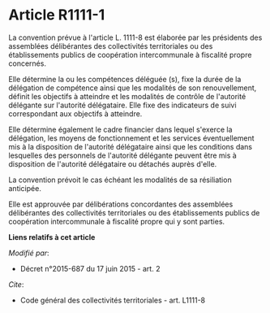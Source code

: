 # Article R1111-1

La convention prévue à l'article L. 1111-8 est élaborée par les présidents des assemblées délibérantes des collectivités
territoriales ou des établissements publics de coopération intercommunale à fiscalité propre concernés. 

Elle détermine la ou les compétences déléguée (s), fixe la durée de la délégation de compétence ainsi que les modalités de
son renouvellement, définit les objectifs à atteindre et les modalités de contrôle de l'autorité délégante sur l'autorité
délégataire. Elle fixe des indicateurs de suivi correspondant aux objectifs à atteindre. 

Elle détermine également le cadre financier dans lequel s'exerce la délégation, les moyens de fonctionnement et les services
éventuellement mis à la disposition de l'autorité délégataire ainsi que les conditions dans lesquelles des personnels de
l'autorité délégante peuvent être mis à disposition de l'autorité délégataire ou détachés auprès d'elle. 

La convention prévoit le cas échéant les modalités de sa résiliation anticipée. 

Elle est approuvée par délibérations concordantes des assemblées délibérantes des collectivités territoriales ou des
établissements publics de coopération intercommunale à fiscalité propre qui y sont parties.

**Liens relatifs à cet article**

_Modifié par_:

  - Décret n°2015-687 du 17 juin 2015 - art. 2

_Cite_:

  - Code général des collectivités territoriales - art. L1111-8
